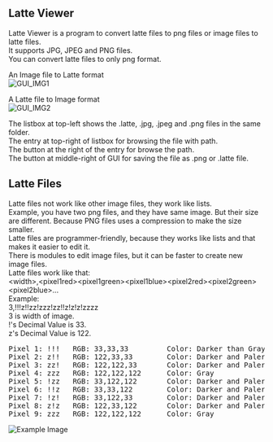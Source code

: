 ## Latte Viewer
Latte Viewer is a program to convert latte files to png files or image files to latte files.  
It supports JPG, JPEG and PNG files.  
You can convert latte files to only png format.  

An Image file to Latte format  
![GUI_IMG1](https://lh3.googleusercontent.com/RoDGd50htLfTVavXAtEQ-QeAPQdr80onrcFNGS1Fd3r2PJFEk9Qh3h9axXnaDiiiBOs4BdotzHelkf2-ouMX2LvuQuyjLq7RxhgnANY7JBPDXDVPNq4vz2EdNY51VjYzXNSEaztiwOpi2y61cC-D_xwFCCgwrlhfBBkgdNod586U_Ux-TSlSizcT2XUthTZfGUUXnHlYqyqigbcsXoWbbIBd2ubAi8RqsYbUKlo-hDpY4lMo_zH1whnFMU-F4pJJulSkSkfWUDVjc09-R5ijC2lMdhXZDTvsfQQPRcAcgyJW8DvFyPeZqwclDiHJI-uT42Nl-lv92UD4QCol3Ams1eyk0bPgmWH6b5pClZbgUSRooe2ysF2YB85SLHyAWHHKvGUwPMyZqRy0p7pzcNQ6TBht_kHQSa7nD1zO4BtCcnC8fiZOrgFWrQzeEypyfQIf5MQ9A_gHr6nTv49JOjRSo6PyOJ3QguveBR38XNIC_va-X99K11TbCKIEtmn57iilbnazuSC3bMswjVe9ddhpSFiLof8BWAtD6WqkZ-qXkhNoKPNk-BCJDVxTGhkW7HCFxLacbkGUVHE1t347tM6tqez3wYIt8zsBLlgS54-wIV0eGKiPzDTplkjAyEesvZ9Wf_sj1yqCq-O9K63RTfJQerXCx3CwpldPqX48F3n__3qmnawz_RTGlnVDFc5zhw=w800-h524-no?authuser=0)  
  
A Latte file to Image format  
![GUI_IMG2](https://lh3.googleusercontent.com/dgeAWfAdkWUvQr0HQ9cp7P7Fh63SvkEhQTXfFw0ENO6bw5n58PYtUS-km81rSW2sNkIlajmUNi7l3Bp6C-o4PC-lXMbhtWco5zDaizCIrZhRT65KaNrPXMeCIHVpPuibs3mLQYQKvJe9Cytcx93bHGGpktEDE6VO19eu7QJVZxkXeKT2KjR4gLEFginPYFSx81-7ZRAVqoxgstbRouNGk8j1RraRbht3vnVgdSOpOqd8Eosf_IciHXcnphpocsQ7CnfrJ4xvnhpqd8Wa_c_jHT-X-noNUIKs_N9RFxBMBpwnVlzXOzt_zMY-7O9D87VCmrFE2iKDkRurzHi6j5jNqrTSyyRVlmPyXdxeWLkZcJ8YKPrdv9Qg-cCDq8GsCb2sihvYpeN15RMyXjSs-0bZp2bUd8klZA8MWfoKewi1fRJaCc9hi9jQ9YI50rN5fjgvhKPQEG3QN30fjdKajs0GBL3JnAZNiP5RVDHXJqITltnStc3KiTb9R1JAuiPrf9feGauYsZWRLGQSakGui0mpbV9Q_4JcVCB0HnjmTmCEYCF-fewK2fiE4FeIHV4ES8g8VkSlI34bzewnr5aWh2tAtjQCCCglnpzghIzZZjrsq2DHmB6AyxSlwn05Xa-nfhCYJrLheGTdzmHoWLoSZbhhx0PTvtEuxGAR5GsfYUIxLws4TH2yr1b7CQuPo67RtA=w800-h524-no?authuser=0)  
  
The listbox at top-left shows the .latte, .jpg, .jpeg and .png files in the same folder.  
The entry at top-right of listbox for browsing the file with path.  
The button at the right of the entry for browse the path.  
The button at middle-right of GUI for saving the file as .png or .latte file.  

## Latte Files
Latte files not work like other image files, they work like lists.  
Example, you have two png files, and they have same image. But their size are different. Because PNG files uses a compression to make the size smaller.  
Latte files are programmer-friendly, because they works like lists and that makes it easier to edit it.  
There is modules to edit image files, but it can be faster to create new image files.  
Latte files work like that:  
\<width\>,\<pixel1red\>\<pixel1green\>\<pixel1blue\>\<pixel2red\>\<pixel2green\>\<pixel2blue\>...  
Example:  
3,!!!z!!zz!zzz!zz!!z!z!z!zzzz  
3 is width of image.  
!'s Decimal Value is 33.  
z's Decimal Value is 122.  
  
<pre>
Pixel 1: !!!   RGB: 33,33,33         Color: Darker than Gray  
Pixel 2: z!!   RGB: 122,33,33        Color: Darker and Paler than Red  
Pixel 3: zz!   RGB: 122,122,33       Color: Darker and Paler than Yellow  
Pixel 4: zzz   RGB: 122,122,122      Color: Gray  
Pixel 5: !zz   RGB: 33,122,122       Color: Darker and Paler than Cyan  
Pixel 6: !!z   RGB: 33,33,122        Color: Darker and Paler than Blue  
Pixel 7: !z!   RGB: 33,122,33        Color: Darker and Paler than Green  
Pixel 8: z!z   RGB: 122,33,122       Color: Darker and Paler than Magenta  
Pixel 9: zzz   RGB: 122,122,122      Color: Gray 
</pre>

![Example Image](https://lh3.googleusercontent.com/os7PrswZHl96cVFTyQTrqBaGt_Xyh6EyWuju8gWXtOP_RJiCOvwOc81h8GKvkuBIcGeuUaBe-xcQFddweLQmXPi-OIY3WSb2nUUvt0wXGWHNPE6gH9W2mAe9wKQZenaKaO6LJ5EZ2_il4DM1yJ1TvC5grRLX0zBtzoE3XxyqYx7uFneFBqVO7yqa_p7hRmB1LqqVaekQg9uIlAt3K8T2yiS2SMwdePybe8MPRsptgm718rLR8e7oekkV6YSvPbokCYipw7RhMLA6DMRidDRhjv-4wJSUIwwUy18DZKpA4qUadsA8ZAk5rS19blTLHs1JMlHVRm4KfqIeLjfnlk49rRegJmKv_zh0xeWM87zFzI2B27GLHQK5a9QH1p1CtOW8QhHaU1YEi-RI6KukBtRgAScvpr1sHxmQt9Jq4Y4xMv9kpqvVhe15jLlv9cOu5406z4WEz-h54a-Z5JOdKQijesaNoBQkrLM5g_7nwWYYZYUB2Fu4SuydcEI2EyV1BKC2SZhdapzQh1gBxAlwKc4UNUekKzyY2czemoGMdLnZ0NfbFdYvPyFUtbvCz2W9Da6kjTmLRbjoKicbfaabwWseI5tsK8mvd5zW1chRzCskIpWpQ25jWaPkNEv-yoMS_cft31nrgjXpyg63m1onMZiQwqpr-JGXEwqwQWQ6UTAlKe-1TDRymnqwneaRmo7chQ=w500-h400-no?authuser=0)
